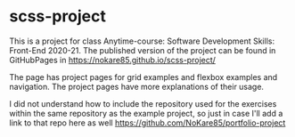# scss-project
This is a project for class Anytime-course: Software Development Skills: Front-End 2020-21.
The published version of the project can be found in GitHubPages in https://nokare85.github.io/scss-project/

The page has project pages for grid examples and flexbox examples and navigation.
The project pages have more explanations of their usage.

I did not understand how to include the repository used for the exercises within the same repository as the example project,
so just in case I'll add a link to that repo here as well https://github.com/NoKare85/portfolio-project
